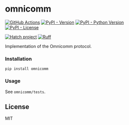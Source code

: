 # omnicomm

[![GitHub Actions](https://github.com/pikhovkin/omnicomm/workflows/build/badge.svg)](https://github.com/pikhovkin/omnicomm/actions)
[![PyPI - Version](https://img.shields.io/pypi/v/omnicomm.svg)](https://pypi.org/project/omnicomm/)
[![PyPI - Python Version](https://img.shields.io/pypi/pyversions/omnicomm.svg)](https://pypi.org/project/omnicomm/)
[![PyPI - License](https://img.shields.io/pypi/l/omnicomm.svg)](./LICENSE)

[![Hatch project](https://img.shields.io/badge/%F0%9F%A5%9A-Hatch-4051b5.svg)](https://github.com/pypa/hatch)
[![Ruff](https://img.shields.io/endpoint?url=https://raw.githubusercontent.com/astral-sh/ruff/main/assets/badge/v2.json)](https://github.com/astral-sh/ruff)

Implementation of the Omnicomm protocol.

### Installation

    pip install omnicomm

### Usage

See `omnicomm/tests`.

## License

MIT
